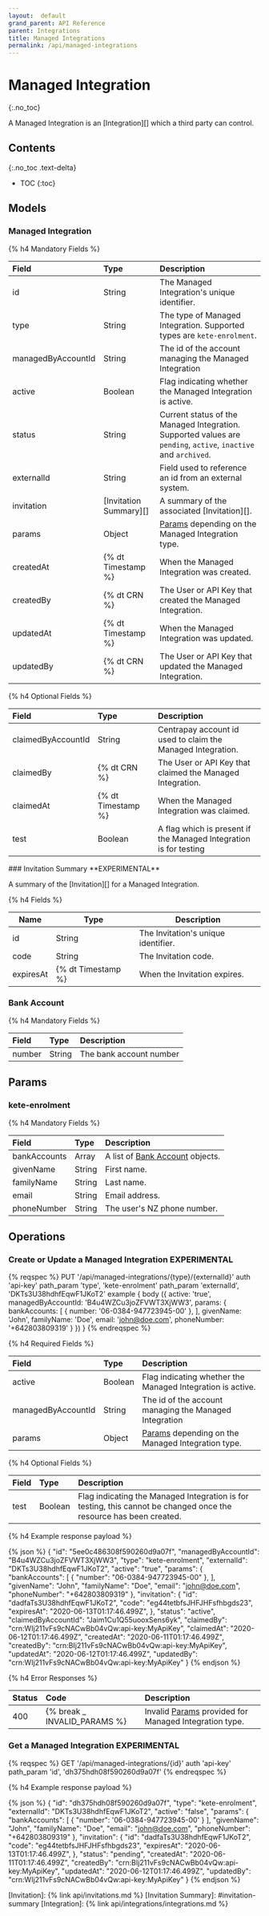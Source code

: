 ```yaml
---
layout:  default
grand_parent: API Reference
parent: Integrations
title: Managed Integrations
permalink: /api/managed-integrations
---
```


# Managed Integration
{:.no_toc}

A Managed Integration is an [Integration][]  which a third party can control.

## Contents
{:.no_toc .text-delta}

* TOC
{:toc}

## Models

### Managed Integration

{% h4 Mandatory Fields %}

|       Field        |          Type          |                                                   Description                                                   |
| :----------------- | :--------------------- | :-------------------------------------------------------------------------------------------------------------- |
| id                 | String                 | The Managed Integration's unique identifier.                                                                    |
| type               | String                 | The type of Managed Integration. Supported types are `kete-enrolment`.                                          |
| managedByAccountId | String                 | The id of the account managing the Managed Integration                                                          |
| active             | Boolean                | Flag indicating whether the Managed Integration is active.                                                      |
| status             | String                 | Current status of the Managed Integration. Supported values are `pending`, `active`, `inactive` and `archived`. |
| externalId         | String                 | Field used to reference an id from an external system.                                                          |
| invitation         | [Invitation Summary][] | A summary of the associated [Invitation][].                                                                     |
| params             | Object                 | [Params](#params) depending on the Managed Integration type.                                                    |
| createdAt          | {% dt Timestamp %}     | When the Managed Integration was created.                                                                       |
| createdBy          | {% dt CRN %}           | The User or API Key that created the Managed Integration.                                                       |
| updatedAt          | {% dt Timestamp %}     | When the Managed Integration was updated.                                                                       |
| updatedBy          | {% dt CRN %}           | The User or API Key that updated the Managed Integration.                                                       |

{% h4 Optional Fields %}

|       Field        |        Type        |                            Description                            |
| :----------------- | :----------------- | :---------------------------------------------------------------- |
| claimedByAccountId | String             | Centrapay account id used to claim the Managed Integration.       |
| claimedBy          | {% dt CRN %}       | The User or API Key that claimed the Managed Integration.         |
| claimedAt          | {% dt Timestamp %} | When the Managed Integration was claimed.                         |
| test               | Boolean            | A flag which is present if the Managed Integration is for testing |

<a name="invitation-summary">
### Invitation Summary **EXPERIMENTAL**

A summary of the [Invitation][] for a Managed Integration.

{% h4 Fields %}

|   Name    |        Type        |             Description             |
| --------- | ------------------ | ----------------------------------- |
| id        | String             | The Invitation's unique identifier. |
| code      | String             | The Invitation code.                |
| expiresAt | {% dt Timestamp %} | When the Invitation expires.        |

### Bank Account
{% h4 Mandatory Fields %}

| Field  |  Type  |       Description       |
| :----- | :----- | :---------------------- |
| number | String | The bank account number |

## Params

### kete-enrolment

{% h4 Mandatory Fields %}

|    Field     |  Type  |                   Description                    |
| :----------- | :----- | :----------------------------------------------- |
| bankAccounts | Array  | A list of [Bank Account](#bank-account) objects. |
| givenName    | String | First name.                                      |
| familyName   | String | Last name.                                       |
| email        | String | Email address.                                   |
| phoneNumber  | String | The user's NZ phone number.                      |

## Operations

### Create or Update a Managed Integration **EXPERIMENTAL**

{% reqspec %}
  PUT '/api/managed-integrations/{type}/{externalId}'
  auth 'api-key'
  path_param 'type', 'kete-enrolment'
  path_param 'externalId', 'DKTs3U38hdhfEqwF1JKoT2'
  example {
    body ({
      active: 'true',
      managedByAccountId: 'B4u4WZCu3joZFVWT3XjWW3',
      params: {
        bankAccounts: [
          { number: '06-0384-947723945-00' },
        ],
        givenName: 'John',
        familyName: 'Doe',
        email: 'john@doe.com',
        phoneNumber: '+642803809319'
      }
    })
  }
{% endreqspec %}

{% h4 Required Fields %}

|       Field        |  Type   |                         Description                          |
| :----------------- | :------ | :----------------------------------------------------------- |
| active             | Boolean | Flag indicating whether the Managed Integration is active.   |
| managedByAccountId | String  | The id of the account managing the Managed Integration       |
| params             | Object  | [Params](#params) depending on the Managed Integration type. |

{% h4 Optional Fields %}

| Field |  Type   |                                                    Description                                                     |
| :---- | :------ | :----------------------------------------------------------------------------------------------------------------- |
| test  | Boolean | Flag indicating the Managed Integration is for testing, this cannot be changed once the resource has been created. |

{% h4 Example response payload %}

{% json %}
{
  "id": "5ee0c486308f590260d9a07f",
  "managedByAccountId": "B4u4WZCu3joZFVWT3XjWW3",
  "type": "kete-enrolment",
  "externalId": "DKTs3U38hdhfEqwF1JKoT2",
  "active": "true",
  "params": {
    "bankAccounts": [
      { "number": "06-0384-947723945-00" },
    ],
    "givenName": "John",
    "familyName": "Doe",
    "email": "john@doe.com",
    "phoneNumber": "+642803809319"
  },
  "invitation": {
    "id": "dadfaTs3U38hdhfEqwF1JKoT2",
    "code": "eg44tetbfsJHFJHFsfhbgds23",
    "expiresAt": "2020-06-13T01:17:46.499Z",
  },
  "status": "active",
  "claimedByAccountId": "Jaim1Cu1Q55uooxSens6yk",
  "claimedBy": "crn:WIj211vFs9cNACwBb04vQw:api-key:MyApiKey",
  "claimedAt": "2020-06-12T01:17:46.499Z",
  "createdAt": "2020-06-11T01:17:46.499Z",
  "createdBy": "crn:BIj211vFs9cNACwBb04vQw:api-key:MyApiKey",
  "updatedAt": "2020-06-12T01:17:46.499Z",
  "updatedBy": "crn:WIj211vFs9cNACwBb04vQw:api-key:MyApiKey"
}
{% endjson %}

{% h4 Error Responses %}

| Status |             Code             |                           Description                            |
| :----- | :--------------------------- | :--------------------------------------------------------------- |
| 400    | {% break _ INVALID_PARAMS %} | Invalid [Params](#params) provided for Managed Integration type. |

### Get a Managed Integration **EXPERIMENTAL**

{% reqspec %}
  GET '/api/managed-integrations/{id}'
  auth 'api-key'
  path_param 'id', 'dh375hdh08f590260d9a07f'
{% endreqspec %}

{% h4 Example response payload %}

{% json %}
{
  "id": "dh375hdh08f590260d9a07f",
  "type": "kete-enrolment",
  "externalId": "DKTs3U38hdhfEqwF1JKoT2",
  "active": "false",
  "params": {
    "bankAccounts": [
      { "number": '06-0384-947723945-00' }
    ],
    "givenName": "John",
    "familyName": "Doe",
    "email": "john@doe.com",
    "phoneNumber": "+642803809319"
  },
  "invitation": {
    "id": "dadfaTs3U38hdhfEqwF1JKoT2",
    "code": "eg44tetbfsJHFJHFsfhbgds23",
    "expiresAt": "2020-06-13T01:17:46.499Z",
  },
  "status": "pending",
  "createdAt": "2020-06-11T01:17:46.499Z",
  "createdBy": "crn:BIj211vFs9cNACwBb04vQw:api-key:MyApiKey",
  "updatedAt": "2020-06-12T01:17:46.499Z",
  "updatedBy": "crn:WIj211vFs9cNACwBb04vQw:api-key:MyApiKey"
}
{% endjson %}


[Invitation]: {% link api/invitations.md %}
[Invitation Summary]: #invitation-summary
[Integration]: {% link api/integrations/integrations.md %}
